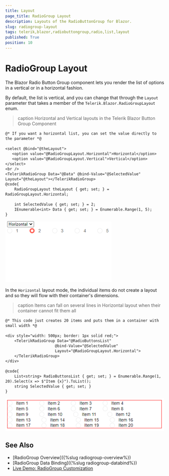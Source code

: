 ```yaml
---
title: Layout
page_title: RadioGroup Layout
description: Layouts of the RadioButtonGroup for Blazor.
slug: radiogroup-layout
tags: telerik,blazor,radiobuttongroup,radio,list,layout
published: True
position: 10
---
```


# RadioGroup Layout

The Blazor Radio Button Group component lets you render the list of options in a vertical or in a horizontal fashion.

By default, the list is vertical, and you can change that through the `Layout` parameter that takes a member of the `Telerik.Blazor.RadioGroupLayout` enum.

>caption Horizontal and Vertical layouts in the Telerik Blazor Button Group Component

````CSHTML
@* If you want a horizontal list, you can set the value directly to the parameter *@

<select @bind="@theLayout">
   <option value="@RadioGroupLayout.Horizontal">Horizontal</option>
   <option value="@RadioGroupLayout.Vertical">Vertical</option>
</select>
<br />
<TelerikRadioGroup Data="@Data" @bind-Value="@SelectedValue" Layout="@theLayout"></TelerikRadioGroup>
@code{
    RadioGroupLayout theLayout { get; set; } = RadioGroupLayout.Horizontal;

    int SelectedValue { get; set; } = 2;
    IEnumerable<int> Data { get; set; } = Enumerable.Range(1, 5);
}
````

![Layouts in the ButtonGroup component](images/radio-group-layout.gif)

In the `Horizontal` layout mode, the individual items do not create a layout and so they will flow with their container's dimensions.

>caption Items can fall on several lines in Horizontal layout when their container cannot fit them all

````CSHTML
@* This code just creates 20 items and puts them in a container with small width *@

<div style="width: 500px; border: 1px solid red;">
    <TelerikRadioGroup Data="@RadioButtonsList"
                      @bind-Value="@SelectedValue"
                      Layout="@RadioGroupLayout.Horizontal">
    </TelerikRadioGroup>
</div>

@code{
    List<string> RadioButtonsList { get; set; } = Enumerable.Range(1, 20).Select(x => $"Item {x}").ToList();
    string SelectedValue { get; set; }
}
````

![Horizontal Layout items flow in lines](images/radio-group-horizontal-flow.png)

## See Also

  * [RadioGroup Overview]({%slug radiogroup-overview%})
  * [RadioGroup Data Binding]({%slug radiogroup-databind%})
  * [Live Demo: RadioGroup Customization](https://demos.telerik.com/blazor-ui//radiogroup/customization)

